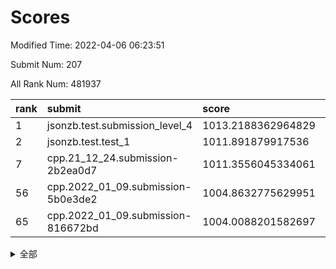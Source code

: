 # Scores

Modified Time: 2022-04-06 06:23:51

Submit Num: 207

All Rank Num: 481937

| rank |               submit               |       score        |       sigma        | pk_num |
| :--- | :--------------------------------- | :----------------- | :----------------- | :----- |
| 1    | jsonzb.test.submission_level_4     | 1013.2188362964829 | 0.810392568448155  | 9310   |
| 2    | jsonzb.test.test_1                 | 1011.891879917536  | 0.794475342582036  | 9315   |
| 7    | cpp.21_12_24.submission-2b2ea0d7   | 1011.3556045334061 | 0.7823965337236719 | 9309   |
| 56   | cpp.2022_01_09.submission-5b0e3de2 | 1004.8632775629951 | 0.7105900275886345 | 9314   |
| 65   | cpp.2022_01_09.submission-816672bd | 1004.0088201582697 | 0.7107591942711143 | 9311   |


<details>
<summary>全部</summary>

| rank |                 submit                 |       score        |       sigma        | pk_num |
| :--- | :------------------------------------- | :----------------- | :----------------- | :----- |
| 1    | jsonzb.test.submission_level_4         | 1013.2188362964829 | 0.810392568448155  | 9310   |
| 2    | jsonzb.test.test_1                     | 1011.891879917536  | 0.794475342582036  | 9315   |
| 3    | gobigger.level_3.submission_level_3_41 | 1011.8228220258977 | 0.7946501678369788 | 9314   |
| 4    | gobigger.level_3.submission_level_3_20 | 1011.4958355747203 | 0.7912566577975914 | 9314   |
| 5    | gobigger.level_3.submission_level_3_18 | 1011.4742337828002 | 0.7800620694531627 | 9316   |
| 6    | gobigger.level_3.submission_level_3_14 | 1011.4677877869995 | 0.7889286055100116 | 9313   |
| 7    | cpp.21_12_24.submission-2b2ea0d7       | 1011.3556045334061 | 0.7823965337236719 | 9309   |
| 8    | gobigger.level_3.submission_level_3_22 | 1011.2269264725185 | 0.7900025229772072 | 9314   |
| 9    | gobigger.level_3.submission_level_3_45 | 1011.2047723944996 | 0.7926371613127496 | 9312   |
| 10   | gobigger.level_3.submission_level_3_35 | 1010.9751896873879 | 0.778988062398347  | 9310   |
| 11   | gobigger.level_3.submission_level_3_47 | 1010.9394050919036 | 0.7583285412909297 | 9313   |
| 12   | gobigger.level_3.submission_level_3_17 | 1010.7103815328579 | 0.7574196713229796 | 9314   |
| 13   | gobigger.level_3.submission_level_3_16 | 1010.6167492479532 | 0.7636141698127475 | 9309   |
| 14   | gobigger.level_3.submission_level_3_36 | 1010.6140411185891 | 0.7733060885349777 | 9315   |
| 15   | gobigger.level_3.submission_level_3_37 | 1010.5865486062485 | 0.7650356074721516 | 9311   |
| 16   | gobigger.level_3.submission_level_3_49 | 1010.5756816123736 | 0.7714323714844142 | 9307   |
| 17   | gobigger.level_3.submission_level_3_48 | 1010.571652905195  | 0.7629768324300579 | 9318   |
| 18   | gobigger.level_3.submission_level_3_39 | 1010.5481726494723 | 0.7635310416337374 | 9312   |
| 19   | gobigger.level_3.submission_level_3_1  | 1010.5163910568987 | 0.7475759603833442 | 9313   |
| 20   | gobigger.level_3.submission_level_3_42 | 1010.4252241353478 | 0.7605631266339675 | 9309   |
| 21   | gobigger.level_3.submission_level_3_21 | 1010.2603833074133 | 0.7659545581224061 | 9314   |
| 22   | gobigger.level_3.submission_level_3_31 | 1010.182356973941  | 0.7596096392706442 | 9313   |
| 23   | gobigger.level_3.submission_level_3_5  | 1010.1538510340639 | 0.7477781784400409 | 9315   |
| 24   | gobigger.level_3.submission_level_3_34 | 1010.1167740152999 | 0.7601353160105692 | 9312   |
| 25   | gobigger.level_3.submission_level_3_43 | 1010.1060162219509 | 0.7421556017970675 | 9311   |
| 26   | gobigger.level_3.submission_level_3_44 | 1010.056391568654  | 0.7650806708933009 | 9309   |
| 27   | gobigger.level_3.submission_level_3_23 | 1010.0176783820735 | 0.7497742774090232 | 9311   |
| 28   | gobigger.level_3.submission_level_3_13 | 1009.957757061834  | 0.7568617586526277 | 9314   |
| 29   | gobigger.level_3.submission_level_3_4  | 1009.9089541605812 | 0.7722976533836363 | 9312   |
| 30   | gobigger.level_3.submission_level_3_2  | 1009.8922276390851 | 0.7742515892008188 | 9311   |
| 31   | gobigger.level_3.submission_level_3_25 | 1009.8637424043725 | 0.749875593839807  | 9315   |
| 32   | gobigger.level_3.submission_level_3_12 | 1009.7400936954716 | 0.7480348670900365 | 9315   |
| 33   | gobigger.level_3.submission_level_3_30 | 1009.7151682692597 | 0.752783089934788  | 9312   |
| 34   | gobigger.level_3.submission_level_3_10 | 1009.7099622363787 | 0.7441264588213734 | 9311   |
| 35   | gobigger.level_3.submission_level_3_24 | 1009.7077798826359 | 0.7568549661023821 | 9315   |
| 36   | gobigger.level_3.submission_level_3_28 | 1009.6798731036391 | 0.7493837377076942 | 9316   |
| 37   | gobigger.level_3.submission_level_3_40 | 1009.6244247994849 | 0.7480731833013575 | 9311   |
| 38   | gobigger.level_3.submission_level_3_11 | 1009.4574902835805 | 0.7371369631910165 | 9312   |
| 39   | gobigger.level_3.submission_level_3_46 | 1009.4555011800431 | 0.7346731270181797 | 9316   |
| 40   | gobigger.level_3.submission_level_3_19 | 1009.389229323881  | 0.7562137047191896 | 9312   |
| 41   | gobigger.level_3.submission_level_3_29 | 1009.2605835609877 | 0.7541805760444743 | 9314   |
| 42   | gobigger.level_3.submission_level_3_27 | 1009.2074485348229 | 0.7511349450432054 | 9314   |
| 43   | gobigger.level_3.submission_level_3_38 | 1009.1654765906684 | 0.755921633353462  | 9311   |
| 44   | gobigger.level_3.submission_level_3_3  | 1009.141652261416  | 0.7523953050600173 | 9308   |
| 45   | gobigger.level_3.submission_level_3_26 | 1009.0443058769629 | 0.7599383049784971 | 9310   |
| 46   | gobigger.level_3.submission_level_3_32 | 1009.0100318036233 | 0.7673071351399704 | 9314   |
| 47   | gobigger.level_3.submission_level_3_8  | 1008.9971538172756 | 0.7515200169611365 | 9314   |
| 48   | gobigger.level_3.submission_level_3_9  | 1008.9480964960613 | 0.7408751761358779 | 9316   |
| 49   | gobigger.level_3.submission_level_3_0  | 1008.7103475748264 | 0.7383407999247669 | 9309   |
| 50   | gobigger.level_3.submission_level_3_7  | 1008.6670591648511 | 0.7447881622353687 | 9315   |
| 51   | gobigger.level_3.submission_level_3_33 | 1008.481865156139  | 0.7419491303230419 | 9310   |
| 52   | gobigger.level_3.submission_level_3_15 | 1008.2712852117271 | 0.7204803141175092 | 9313   |
| 53   | gobigger.level_3.submission_level_3_6  | 1007.8148752774005 | 0.7653201305996163 | 9313   |
| 54   | gobigger.level_1.submission_level_1_35 | 1005.0623775214079 | 0.7342714957863885 | 9311   |
| 55   | gobigger.level_1.submission_level_1_26 | 1005.0208037726343 | 0.7165221976643095 | 9314   |
| 56   | cpp.2022_01_09.submission-5b0e3de2     | 1004.8632775629951 | 0.7105900275886345 | 9314   |
| 57   | gobigger.level_1.submission_level_1_2  | 1004.8236651730859 | 0.7141496126119681 | 9311   |
| 58   | gobigger.level_1.submission_level_1_34 | 1004.7297084948186 | 0.7307659759072151 | 9313   |
| 59   | gobigger.level_1.submission_level_1_19 | 1004.3292831754005 | 0.717700781899718  | 9312   |
| 60   | gobigger.level_1.submission_level_1_20 | 1004.2447604509999 | 0.7309617307035997 | 9313   |
| 61   | gobigger.level_1.submission_level_1_39 | 1004.0920142166707 | 0.72001771338789   | 9313   |
| 62   | gobigger.level_1.submission_level_1_36 | 1004.0888720112112 | 0.7112377421323205 | 9313   |
| 63   | gobigger.level_1.submission_level_1_31 | 1004.0490711286326 | 0.7223829755461667 | 9312   |
| 64   | gobigger.level_1.submission_level_1_43 | 1004.0474506535489 | 0.7189448056431113 | 9310   |
| 65   | cpp.2022_01_09.submission-816672bd     | 1004.0088201582697 | 0.7107591942711143 | 9311   |
| 66   | gobigger.level_1.submission_level_1_13 | 1003.9733586063387 | 0.7286763364536087 | 9313   |
| 67   | gobigger.level_1.submission_level_1_0  | 1003.7715547930169 | 0.7187034064222826 | 9318   |
| 68   | gobigger.level_1.submission_level_1_49 | 1003.5752288424328 | 0.7137295830510006 | 9313   |
| 69   | gobigger.level_1.submission_level_1_10 | 1003.5406678819908 | 0.7013739917495005 | 9313   |
| 70   | gobigger.level_1.submission_level_1_42 | 1003.5235179761336 | 0.7154501620949248 | 9314   |
| 71   | gobigger.level_1.submission_level_1_45 | 1003.4886223071429 | 0.7044927742935916 | 9315   |
| 72   | gobigger.level_1.submission_level_1_11 | 1003.461032256933  | 0.7221768675552187 | 9314   |
| 73   | gobigger.level_1.submission_level_1_12 | 1003.4538969915312 | 0.7074654297527737 | 9314   |
| 74   | gobigger.level_1.submission_level_1_47 | 1003.4163475193307 | 0.7020764364084974 | 9308   |
| 75   | gobigger.level_1.submission_level_1_24 | 1003.4111715213533 | 0.7052643153014703 | 9313   |
| 76   | gobigger.level_1.submission_level_1_3  | 1003.3963740668015 | 0.7224464589115299 | 9314   |
| 77   | gobigger.level_1.submission_level_1_29 | 1003.387172411811  | 0.7188336263894382 | 9305   |
| 78   | gobigger.level_1.submission_level_1_30 | 1003.3776903242632 | 0.7150032937116085 | 9314   |
| 79   | gobigger.level_1.submission_level_1_16 | 1003.351744701568  | 0.7118345403203457 | 9315   |
| 80   | gobigger.level_1.submission_level_1_25 | 1003.3197570938407 | 0.718801678915324  | 9311   |
| 81   | gobigger.level_1.submission_level_1_5  | 1003.289382630637  | 0.7117733745637933 | 9313   |
| 82   | gobigger.level_1.submission_level_1_48 | 1003.2506668633275 | 0.7182015813123138 | 9315   |
| 83   | gobigger.level_1.submission_level_1_44 | 1003.2033913853729 | 0.7117086368488507 | 9315   |
| 84   | gobigger.level_1.submission_level_1_38 | 1003.1288590511916 | 0.7167850552677419 | 9313   |
| 85   | gobigger.level_1.submission_level_1_15 | 1003.1246610085225 | 0.7129354216101035 | 9314   |
| 86   | gobigger.level_1.submission_level_1_17 | 1003.0508537104391 | 0.7089905587191319 | 9317   |
| 87   | gobigger.level_1.submission_level_1_41 | 1003.0184972028491 | 0.7077456759664903 | 9314   |
| 88   | gobigger.level_1.submission_level_1_40 | 1002.9550876912075 | 0.710120921827825  | 9312   |
| 89   | gobigger.level_1.submission_level_1_46 | 1002.9537831287641 | 0.7163453087845726 | 9316   |
| 90   | gobigger.level_1.submission_level_1_14 | 1002.7995113010955 | 0.7108758541123386 | 9313   |
| 91   | gobigger.level_1.submission_level_1_4  | 1002.7947788372709 | 0.7065296041837297 | 9311   |
| 92   | gobigger.level_1.submission_level_1_27 | 1002.7044421749121 | 0.7210453023100591 | 9310   |
| 93   | gobigger.level_1.submission_level_1_22 | 1002.6778130306891 | 0.7169022736968524 | 9312   |
| 94   | gobigger.level_1.submission_level_1_9  | 1002.6633799439498 | 0.7223581357479498 | 9314   |
| 95   | gobigger.level_1.submission_level_1_37 | 1002.6503130608598 | 0.7200464645232113 | 9315   |
| 96   | gobigger.level_1.submission_level_1_8  | 1002.6082964938109 | 0.7238192908414204 | 9310   |
| 97   | gobigger.level_1.submission_level_1_28 | 1002.5788863396835 | 0.7146335815027329 | 9313   |
| 98   | gobigger.level_1.submission_level_1_18 | 1002.563531681531  | 0.729717851195048  | 9314   |
| 99   | gobigger.level_1.submission_level_1_23 | 1002.4790809897544 | 0.7164762377589303 | 9315   |
| 100  | gobigger.level_1.submission_level_1_1  | 1002.4279310976923 | 0.7093538560666747 | 9316   |
| 101  | gobigger.level_1.submission_level_1_33 | 1002.4137251200428 | 0.7114197422824384 | 9313   |
| 102  | gobigger.level_1.submission_level_1_21 | 1002.4004103303224 | 0.7119926899431108 | 9316   |
| 103  | gobigger.level_1.submission_level_1_6  | 1002.3898736250736 | 0.7142207731484359 | 9313   |
| 104  | gobigger.level_1.submission_level_1_7  | 1002.1442209743175 | 0.7076346401985341 | 9313   |
| 105  | gobigger.level_1.submission_level_1_32 | 1001.5769230961018 | 0.7099832749515577 | 9312   |
| 106  | gobigger.random.submission_random_48   | 996.9443831913102  | 0.7166373563941667 | 9310   |
| 107  | gobigger.random.submission_random_13   | 996.8908913612867  | 0.6998280822510078 | 9312   |
| 108  | gobigger.random.submission_random_10   | 996.7893285731593  | 0.7091654069880335 | 9313   |
| 109  | gobigger.random.submission_random_20   | 996.765784655709   | 0.7091418252348283 | 9318   |
| 110  | gobigger.random.submission_random_46   | 996.7610281976412  | 0.7063603857615074 | 9313   |
| 111  | gobigger.random.submission_random_39   | 996.7073180482104  | 0.7039364499249051 | 9315   |
| 112  | gobigger.random.submission_random_22   | 996.6017991406655  | 0.706003818768892  | 9313   |
| 113  | gobigger.random.submission_random_14   | 996.5979318703744  | 0.720987537545628  | 9313   |
| 114  | gobigger.random.submission_random_1    | 996.5704029120776  | 0.708740277988378  | 9315   |
| 115  | gobigger.random.submission_random_6    | 996.5069652515181  | 0.7207745163455214 | 9315   |
| 116  | gobigger.random.submission_random_41   | 996.4918924654049  | 0.7163586570322504 | 9311   |
| 117  | gobigger.random.submission_random_16   | 996.4284707519113  | 0.7156949643361735 | 9313   |
| 118  | gobigger.random.submission_random_38   | 996.4016006773853  | 0.7111389928008548 | 9312   |
| 119  | gobigger.random.submission_random_25   | 996.3567339594408  | 0.7052558436569389 | 9310   |
| 120  | gobigger.random.submission_random_7    | 996.3025974401655  | 0.7114423243003314 | 9314   |
| 121  | gobigger.random.submission_random_11   | 996.3018407492456  | 0.7101077764432723 | 9315   |
| 122  | gobigger.random.submission_random_12   | 996.2929285384367  | 0.7152317131368945 | 9315   |
| 123  | gobigger.random.submission_random_26   | 996.27957198948    | 0.7036808904522676 | 9308   |
| 124  | gobigger.random.submission_random_8    | 996.2794691744639  | 0.7043453464924655 | 9315   |
| 125  | gobigger.random.submission_random_33   | 996.2051277067671  | 0.7130370447368306 | 9306   |
| 126  | gobigger.random.submission_random_3    | 996.1917713124491  | 0.7069039913423295 | 9310   |
| 127  | gobigger.random.submission_random_18   | 996.1705368226294  | 0.7031375028130521 | 9316   |
| 128  | gobigger.random.submission_random_27   | 996.1604838857054  | 0.6989653537674381 | 9309   |
| 129  | gobigger.random.submission_random_5    | 996.121859503251   | 0.6996001390112578 | 9312   |
| 130  | gobigger.random.submission_random_23   | 996.1046479968527  | 0.6958509593476564 | 9307   |
| 131  | gobigger.random.submission_random_0    | 996.097338422921   | 0.7056886067167366 | 9314   |
| 132  | gobigger.random.submission_random_31   | 996.0896040011914  | 0.7022840731946276 | 9307   |
| 133  | gobigger.random.submission_random_17   | 996.0852320664414  | 0.7119033207203634 | 9308   |
| 134  | gobigger.random.submission_random_37   | 996.0711065684079  | 0.7030463791594929 | 9309   |
| 135  | gobigger.random.submission_random_32   | 995.9557319258856  | 0.708049621017152  | 9312   |
| 136  | gobigger.random.submission_random_24   | 995.8687040483189  | 0.7170277549181684 | 9312   |
| 137  | gobigger.random.submission_random_45   | 995.858592907356   | 0.7166425378917705 | 9308   |
| 138  | gobigger.random.submission_random_44   | 995.8423430314034  | 0.707088342246217  | 9313   |
| 139  | gobigger.random.submission_random_49   | 995.8262025381517  | 0.7027910044016275 | 9315   |
| 140  | gobigger.random.submission_random_43   | 995.7728763269988  | 0.7135553066133262 | 9317   |
| 141  | gobigger.random.submission_random_40   | 995.7722218013216  | 0.703750230054284  | 9314   |
| 142  | gobigger.random.submission_random_9    | 995.7398446353664  | 0.7116002063259751 | 9314   |
| 143  | gobigger.random.submission_random_21   | 995.7233981510824  | 0.6988772400438996 | 9308   |
| 144  | gobigger.random.submission_random_34   | 995.6967989551907  | 0.7117964558545682 | 9315   |
| 145  | gobigger.random.submission_random_36   | 995.5955671700217  | 0.7255560659814451 | 9311   |
| 146  | gobigger.random.submission_random_28   | 995.5521300345048  | 0.7235947198264286 | 9319   |
| 147  | gobigger.random.submission_random_42   | 995.5319251513149  | 0.7109030196038525 | 9312   |
| 148  | gobigger.random.submission_random_30   | 995.5027173652313  | 0.7080713602425096 | 9313   |
| 149  | gobigger.random.submission_random_2    | 995.4675362604767  | 0.7008049613661058 | 9317   |
| 150  | gobigger.random.submission_random_15   | 995.1850139437769  | 0.7285311086322    | 9311   |
| 151  | gobigger.random.submission_random_19   | 995.1655539060143  | 0.7153577790050525 | 9315   |
| 152  | gobigger.level_2.submission_level_2_16 | 995.1057902850746  | 0.7281595722015562 | 9315   |
| 153  | gobigger.random.submission_random_35   | 995.0360823375623  | 0.7237762915480825 | 9316   |
| 154  | gobigger.random.submission_random_47   | 995.0323893072364  | 0.7165375937335462 | 9309   |
| 155  | gobigger.random.submission_random_4    | 994.936902828277   | 0.7133548407667872 | 9313   |
| 156  | gobigger.level_2.submission_level_2_18 | 994.2468935357637  | 0.7113220333469639 | 9313   |
| 157  | gobigger.random.submission_random_29   | 994.0710580605783  | 0.7117294991147533 | 9314   |
| 158  | gobigger.level_2.submission_level_2_35 | 994.0183733329393  | 0.739325937078202  | 9318   |
| 159  | gobigger.level_2.submission_level_2_38 | 993.8182363414659  | 0.7282448850596348 | 9315   |
| 160  | gobigger.level_2.submission_level_2_6  | 993.2614677302589  | 0.7367982512413068 | 9314   |
| 161  | gobigger.level_2.submission_level_2_5  | 993.1201763597604  | 0.7443399769137854 | 9314   |
| 162  | gobigger.level_2.submission_level_2_47 | 993.113684593763   | 0.7396989836564547 | 9314   |
| 163  | gobigger.level_2.submission_level_2_23 | 993.0599015094601  | 0.7492227301766696 | 9307   |
| 164  | gobigger.level_2.submission_level_2_31 | 992.9614491094442  | 0.7333472220469568 | 9311   |
| 165  | gobigger.level_2.submission_level_2_39 | 992.882098365592   | 0.7350851732491926 | 9314   |
| 166  | gobigger.level_2.submission_level_2_36 | 992.8186243234695  | 0.7394941412264301 | 9314   |
| 167  | gobigger.level_2.submission_level_2_46 | 992.7259416188417  | 0.714567610481687  | 9314   |
| 168  | gobigger.level_2.submission_level_2_11 | 992.7107049395545  | 0.7254125087004554 | 9311   |
| 169  | gobigger.level_2.submission_level_2_29 | 992.6749207840342  | 0.7466296892744088 | 9315   |
| 170  | gobigger.level_2.submission_level_2_25 | 992.5788273560186  | 0.7546461552186847 | 9315   |
| 171  | gobigger.level_2.submission_level_2_0  | 992.5238440868991  | 0.7391681375987426 | 9312   |
| 172  | gobigger.level_2.submission_level_2_30 | 992.4721753757838  | 0.7521024430907695 | 9312   |
| 173  | gobigger.level_2.submission_level_2_13 | 992.4483135839357  | 0.7529662601443478 | 9310   |
| 174  | gobigger.level_2.submission_level_2_32 | 992.4094181790232  | 0.7481006480374042 | 9318   |
| 175  | gobigger.level_2.submission_level_2_21 | 992.39138214067    | 0.7404723468313156 | 9319   |
| 176  | gobigger.level_2.submission_level_2_19 | 992.3039785530651  | 0.7492051692065146 | 9312   |
| 177  | gobigger.level_2.submission_level_2_34 | 992.2656939663323  | 0.7482568070677171 | 9312   |
| 178  | gobigger.level_2.submission_level_2_24 | 992.2346933402043  | 0.7489939419829084 | 9315   |
| 179  | gobigger.level_2.submission_level_2_45 | 992.1545276798     | 0.7671783879300617 | 9308   |
| 180  | gobigger.level_2.submission_level_2_14 | 992.1449818716686  | 0.756097386201061  | 9315   |
| 181  | gobigger.level_2.submission_level_2_10 | 992.1080587652399  | 0.7351067628993335 | 9310   |
| 182  | gobigger.level_2.submission_level_2_3  | 992.100937899145   | 0.75110912334071   | 9312   |
| 183  | gobigger.level_2.submission_level_2_26 | 992.0428768580022  | 0.7593744130575025 | 9315   |
| 184  | gobigger.level_2.submission_level_2_48 | 992.0345740697676  | 0.747793781261242  | 9318   |
| 185  | gobigger.level_2.submission_level_2_40 | 991.9878326857914  | 0.740090857127329  | 9311   |
| 186  | gobigger.level_2.submission_level_2_33 | 991.92960814754    | 0.7560755794203762 | 9310   |
| 187  | gobigger.level_2.submission_level_2_28 | 991.897480875639   | 0.7378074714265083 | 9310   |
| 188  | gobigger.level_2.submission_level_2_2  | 991.8525575430301  | 0.7728746509515426 | 9313   |
| 189  | gobigger.level_2.submission_level_2_37 | 991.8166603612893  | 0.7616160410865451 | 9313   |
| 190  | gobigger.level_2.submission_level_2_12 | 991.7822405395956  | 0.745568100362031  | 9315   |
| 191  | gobigger.level_2.submission_level_2_49 | 991.7607624512223  | 0.7408092721457823 | 9308   |
| 192  | gobigger.level_2.submission_level_2_22 | 991.7448441660306  | 0.7526816620314442 | 9315   |
| 193  | gobigger.level_2.submission_level_2_43 | 991.7440740169513  | 0.747319462788404  | 9316   |
| 194  | gobigger.level_2.submission_level_2_7  | 991.7118534538943  | 0.7741255997813141 | 9308   |
| 195  | gobigger.level_2.submission_level_2_17 | 991.6717142843843  | 0.7472524106659151 | 9316   |
| 196  | gobigger.level_2.submission_level_2_27 | 991.5674069214981  | 0.7564341322475165 | 9309   |
| 197  | gobigger.level_2.submission_level_2_44 | 991.5651564752386  | 0.7676934303530316 | 9314   |
| 198  | gobigger.level_2.submission_level_2_1  | 991.3483621435909  | 0.7807095426007273 | 9312   |
| 199  | gobigger.level_2.submission_level_2_9  | 991.3263861558709  | 0.7373842084615537 | 9312   |
| 200  | gobigger.level_2.submission_level_2_41 | 991.2694831390137  | 0.7322800193722909 | 9315   |
| 201  | gobigger.level_2.submission_level_2_8  | 991.1959795918365  | 0.75903660872831   | 9312   |
| 202  | gobigger.level_2.submission_level_2_4  | 991.1713138347045  | 0.7466008113650484 | 9310   |
| 203  | gobigger.level_2.submission_level_2_42 | 991.0995252727284  | 0.7429490445667783 | 9315   |
| 204  | gobigger.level_2.submission_level_2_15 | 991.0753561887365  | 0.7743218522333004 | 9312   |
| 205  | gobigger.level_2.submission_level_2_20 | 990.7593434267798  | 0.7543955739424223 | 9314   |
| 206  | gobigger.none.submission_none_0        | 978.3020086825416  | 1.301653554025861  | 9314   |
| 207  | gobigger.none.submission_none_1        | 975.5585669908851  | 1.503091032840515  | 9313   |

</details>
